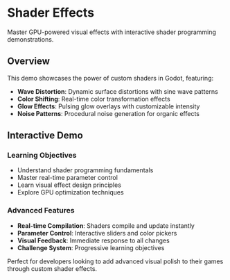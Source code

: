 # Shader Effects

<!-- embed-{$PATH} -->


Master GPU-powered visual effects with interactive shader programming demonstrations.

## Overview

This demo showcases the power of custom shaders in Godot, featuring:

- **Wave Distortion**: Dynamic surface distortions with sine wave patterns
- **Color Shifting**: Real-time color transformation effects
- **Glow Effects**: Pulsing glow overlays with customizable intensity
- **Noise Patterns**: Procedural noise generation for organic effects

## Interactive Demo

### Learning Objectives

- Understand shader programming fundamentals
- Master real-time parameter control
- Learn visual effect design principles
- Explore GPU optimization techniques

### Advanced Features

- **Real-time Compilation**: Shaders compile and update instantly
- **Parameter Control**: Interactive sliders and color pickers
- **Visual Feedback**: Immediate response to all changes
- **Challenge System**: Progressive learning objectives

Perfect for developers looking to add advanced visual polish to their games through custom shader effects.
